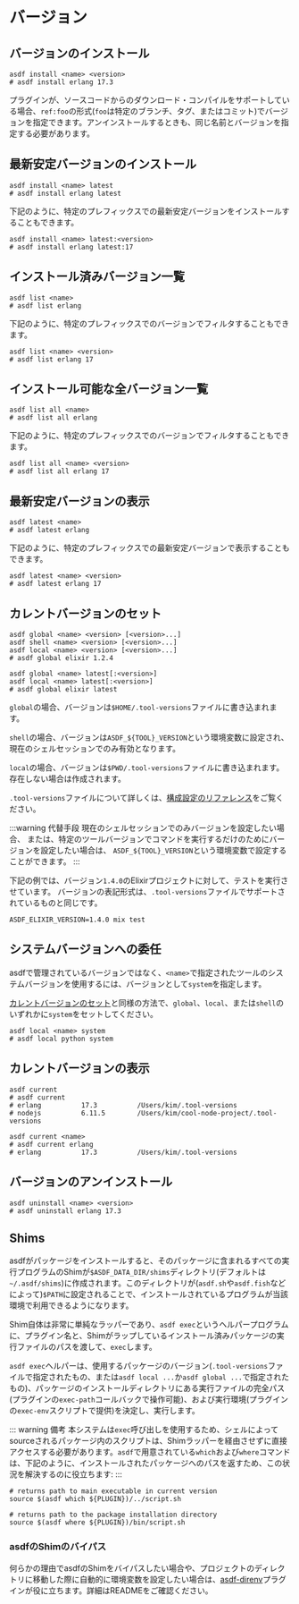 # バージョン

## バージョンのインストール

```shell
asdf install <name> <version>
# asdf install erlang 17.3
```

プラグインが、ソースコードからのダウンロード・コンパイルをサポートしている場合、`ref:foo`の形式(`foo`は特定のブランチ、タグ、またはコミット)でバージョンを指定できます。アンインストールするときも、同じ名前とバージョンを指定する必要があります。

## 最新安定バージョンのインストール

```shell
asdf install <name> latest
# asdf install erlang latest
```

下記のように、特定のプレフィックスでの最新安定バージョンをインストールすることもできます。

```shell
asdf install <name> latest:<version>
# asdf install erlang latest:17
```

## インストール済みバージョン一覧

```shell
asdf list <name>
# asdf list erlang
```

下記のように、特定のプレフィックスでのバージョンでフィルタすることもできます。

```shell
asdf list <name> <version>
# asdf list erlang 17
```

## インストール可能な全バージョン一覧

```shell
asdf list all <name>
# asdf list all erlang
```

下記のように、特定のプレフィックスでのバージョンでフィルタすることもできます。

```shell
asdf list all <name> <version>
# asdf list all erlang 17
```

## 最新安定バージョンの表示

```shell
asdf latest <name>
# asdf latest erlang
```

下記のように、特定のプレフィックスでの最新安定バージョンで表示することもできます。

```shell
asdf latest <name> <version>
# asdf latest erlang 17
```

## カレントバージョンのセット

```shell
asdf global <name> <version> [<version>...]
asdf shell <name> <version> [<version>...]
asdf local <name> <version> [<version>...]
# asdf global elixir 1.2.4

asdf global <name> latest[:<version>]
asdf local <name> latest[:<version>]
# asdf global elixir latest
```

`global`の場合、バージョンは`$HOME/.tool-versions`ファイルに書き込まれます。

`shell`の場合、バージョンは`ASDF_${TOOL}_VERSION`という環境変数に設定され、現在のシェルセッションでのみ有効となります。

`local`の場合、バージョンは`$PWD/.tool-versions`ファイルに書き込まれます。存在しない場合は作成されます。

`.tool-versions`ファイルについて詳しくは、[構成設定のリファレンス](/ja-jp/manage/configuration.md)をご覧ください。

:::warning 代替手段
現在のシェルセッションでのみバージョンを設定したい場合、
または、特定のツールバージョンでコマンドを実行するだけのためにバージョンを設定したい場合は、
`ASDF_${TOOL}_VERSION`という環境変数で設定することができます。
:::

下記の例では、バージョン`1.4.0`のElixirプロジェクトに対して、テストを実行させています。
バージョンの表記形式は、`.tool-versions`ファイルでサポートされているものと同じです。

```shell
ASDF_ELIXIR_VERSION=1.4.0 mix test
```

## システムバージョンへの委任

asdfで管理されているバージョンではなく、`<name>`で指定されたツールのシステムバージョンを使用するには、バージョンとして`system`を指定します。

[カレントバージョンのセット](#カレントバージョンのセット)と同様の方法で、`global`、`local`、または`shell`のいずれかに`system`をセットしてください。

```shell
asdf local <name> system
# asdf local python system
```

## カレントバージョンの表示

```shell
asdf current
# asdf current
# erlang          17.3          /Users/kim/.tool-versions
# nodejs          6.11.5        /Users/kim/cool-node-project/.tool-versions

asdf current <name>
# asdf current erlang
# erlang          17.3          /Users/kim/.tool-versions
```

## バージョンのアンインストール

```shell
asdf uninstall <name> <version>
# asdf uninstall erlang 17.3
```

## Shims

asdfがパッケージをインストールすると、そのパッケージに含まれるすべての実行プログラムのShimが`$ASDF_DATA_DIR/shims`ディレクトリ(デフォルトは`~/.asdf/shims`)に作成されます。このディレクトリが(`asdf.sh`や`asdf.fish`などによって)`$PATH`に設定されることで、インストールされているプログラムが当該環境で利用できるようになります。

Shim自体は非常に単純なラッパーであり、`asdf exec`というヘルパープログラムに、プラグイン名と、Shimがラップしているインストール済みパッケージの実行ファイルのパスを渡して、`exec`します。

`asdf exec`ヘルパーは、使用するパッケージのバージョン(`.tool-versions`ファイルで指定されたもの、または`asdf local ...`か`asdf global ...`で指定されたもの)、パッケージのインストールディレクトリにある実行ファイルの完全パス(プラグインの`exec-path`コールバックで操作可能)、および実行環境(プラグインの`exec-env`スクリプトで提供)を決定し、実行します。

::: warning 備考
本システムは`exec`呼び出しを使用するため、シェルによってsourceされるパッケージ内のスクリプトは、Shimラッパーを経由させずに直接アクセスする必要があります。`asdf`で用意されている`which`および`where`コマンドは、下記のように、インストールされたパッケージへのパスを返すため、この状況を解決するのに役立ちます:
:::

```shell
# returns path to main executable in current version
source $(asdf which ${PLUGIN})/../script.sh

# returns path to the package installation directory
source $(asdf where ${PLUGIN})/bin/script.sh
```

### asdfのShimのバイパス

何らかの理由でasdfのShimをバイパスしたい場合や、プロジェクトのディレクトリに移動した際に自動的に環境変数を設定したい場合は、[asdf-direnv](https://github.com/asdf-community/asdf-direnv)プラグインが役に立ちます。詳細はREADMEをご確認ください。
